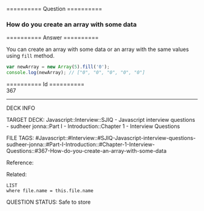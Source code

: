 ========== Question ==========  

### How do you create an array with some data  

========== Answer ==========  

You can create an array with some data or an array with the same values using `fill` method.

```javascript
var newArray = new Array(5).fill('0');
console.log(newArray); // ["0", "0", "0", "0", "0"]
```

========== Id ==========  
367

---

DECK INFO

TARGET DECK: Javascript::Interview::SJIQ - Javascript interview questions - sudheer jonna::Part I - Introduction::Chapter 1 - Interview Questions

FILE TAGS: #Javascript::#Interview::#SJIQ-Javascript-interview-questions-sudheer-jonna::#Part-I-Introduction::#Chapter-1-Interview-Questions::#367-How-do-you-create-an-array-with-some-data

Reference:

Related:

```dataview
LIST
where file.name = this.file.name
```

QUESTION STATUS: Safe to store
